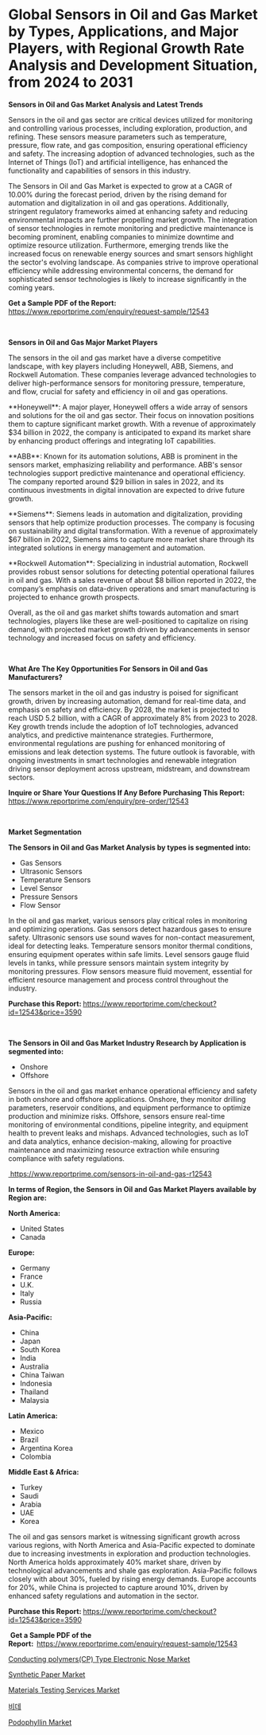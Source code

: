 <p><h1>Global Sensors in Oil and Gas Market by Types, Applications, and Major Players, with Regional Growth Rate Analysis and Development Situation, from 2024 to 2031</h1></p><p><strong>Sensors in Oil and Gas Market Analysis and Latest Trends</strong></p>
<p><p>Sensors in the oil and gas sector are critical devices utilized for monitoring and controlling various processes, including exploration, production, and refining. These sensors measure parameters such as temperature, pressure, flow rate, and gas composition, ensuring operational efficiency and safety. The increasing adoption of advanced technologies, such as the Internet of Things (IoT) and artificial intelligence, has enhanced the functionality and capabilities of sensors in this industry.</p><p>The Sensors in Oil and Gas Market is expected to grow at a CAGR of 10.00% during the forecast period, driven by the rising demand for automation and digitalization in oil and gas operations. Additionally, stringent regulatory frameworks aimed at enhancing safety and reducing environmental impacts are further propelling market growth. The integration of sensor technologies in remote monitoring and predictive maintenance is becoming prominent, enabling companies to minimize downtime and optimize resource utilization. Furthermore, emerging trends like the increased focus on renewable energy sources and smart sensors highlight the sector's evolving landscape. As companies strive to improve operational efficiency while addressing environmental concerns, the demand for sophisticated sensor technologies is likely to increase significantly in the coming years.</p></p>
<p><strong>Get a Sample PDF of the Report:&nbsp;</strong> <a href="https://www.reportprime.com/enquiry/request-sample/12543">https://www.reportprime.com/enquiry/request-sample/12543</a></p>
<p>&nbsp;</p>
<p><strong>Sensors in Oil and Gas Major Market Players</strong></p>
<p><p>The sensors in the oil and gas market have a diverse competitive landscape, with key players including Honeywell, ABB, Siemens, and Rockwell Automation. These companies leverage advanced technologies to deliver high-performance sensors for monitoring pressure, temperature, and flow, crucial for safety and efficiency in oil and gas operations.</p><p>**Honeywell**: A major player, Honeywell offers a wide array of sensors and solutions for the oil and gas sector. Their focus on innovation positions them to capture significant market growth. With a revenue of approximately $34 billion in 2022, the company is anticipated to expand its market share by enhancing product offerings and integrating IoT capabilities.</p><p>**ABB**: Known for its automation solutions, ABB is prominent in the sensors market, emphasizing reliability and performance. ABB's sensor technologies support predictive maintenance and operational efficiency. The company reported around $29 billion in sales in 2022, and its continuous investments in digital innovation are expected to drive future growth.</p><p>**Siemens**: Siemens leads in automation and digitalization, providing sensors that help optimize production processes. The company is focusing on sustainability and digital transformation. With a revenue of approximately $67 billion in 2022, Siemens aims to capture more market share through its integrated solutions in energy management and automation.</p><p>**Rockwell Automation**: Specializing in industrial automation, Rockwell provides robust sensor solutions for detecting potential operational failures in oil and gas. With a sales revenue of about $8 billion reported in 2022, the company’s emphasis on data-driven operations and smart manufacturing is projected to enhance growth prospects.</p><p>Overall, as the oil and gas market shifts towards automation and smart technologies, players like these are well-positioned to capitalize on rising demand, with projected market growth driven by advancements in sensor technology and increased focus on safety and efficiency.</p></p>
<p>&nbsp;</p>
<p><strong>What Are The Key Opportunities For Sensors in Oil and Gas Manufacturers?</strong></p>
<p><p>The sensors market in the oil and gas industry is poised for significant growth, driven by increasing automation, demand for real-time data, and emphasis on safety and efficiency. By 2028, the market is projected to reach USD 5.2 billion, with a CAGR of approximately 8% from 2023 to 2028. Key growth trends include the adoption of IoT technologies, advanced analytics, and predictive maintenance strategies. Furthermore, environmental regulations are pushing for enhanced monitoring of emissions and leak detection systems. The future outlook is favorable, with ongoing investments in smart technologies and renewable integration driving sensor deployment across upstream, midstream, and downstream sectors.</p></p>
<p><strong>Inquire or Share Your Questions If Any Before Purchasing This Report:</strong> <a href="https://www.reportprime.com/enquiry/pre-order/12543">https://www.reportprime.com/enquiry/pre-order/12543</a></p>
<p>&nbsp;</p>
<p><strong>Market Segmentation</strong></p>
<p><strong>The Sensors in Oil and Gas Market Analysis by types is segmented into:</strong></p>
<p><ul><li>Gas Sensors</li><li>Ultrasonic Sensors</li><li>Temperature Sensors</li><li>Level Sensor</li><li>Pressure Sensors</li><li>Flow Sensor</li></ul></p>
<p><p>In the oil and gas market, various sensors play critical roles in monitoring and optimizing operations. Gas sensors detect hazardous gases to ensure safety. Ultrasonic sensors use sound waves for non-contact measurement, ideal for detecting leaks. Temperature sensors monitor thermal conditions, ensuring equipment operates within safe limits. Level sensors gauge fluid levels in tanks, while pressure sensors maintain system integrity by monitoring pressures. Flow sensors measure fluid movement, essential for efficient resource management and process control throughout the industry.</p></p>
<p><strong>Purchase this Report:&nbsp;</strong><a href="https://www.reportprime.com/checkout?id=12543&price=3590">https://www.reportprime.com/checkout?id=12543&price=3590</a></p>
<p>&nbsp;</p>
<p><strong>The Sensors in Oil and Gas Market Industry Research by Application is segmented into:</strong></p>
<p><ul><li>Onshore</li><li>Offshore</li></ul></p>
<p><p>Sensors in the oil and gas market enhance operational efficiency and safety in both onshore and offshore applications. Onshore, they monitor drilling parameters, reservoir conditions, and equipment performance to optimize production and minimize risks. Offshore, sensors ensure real-time monitoring of environmental conditions, pipeline integrity, and equipment health to prevent leaks and mishaps. Advanced technologies, such as IoT and data analytics, enhance decision-making, allowing for proactive maintenance and maximizing resource extraction while ensuring compliance with safety regulations.</p></p>
<p><a href="https://www.reportprime.com/sensors-in-oil-and-gas-r12543">&nbsp;https://www.reportprime.com/sensors-in-oil-and-gas-r12543</a></p>
<p><strong>In terms of Region, the Sensors in Oil and Gas Market Players available by Region are:</strong></p>
<p>
    <p> <strong> North America: </strong>
        <ul>
            <li>United States</li>
            <li>Canada</li>
        </ul>
        </p> 
    <p> <strong> Europe: </strong>
        <ul>
            <li>Germany</li>
            <li>France</li>
            <li>U.K.</li>
            <li>Italy</li>
            <li>Russia</li>
        </ul>
        </p> 
    <p> <strong> Asia-Pacific: </strong>
        <ul>
            <li>China</li>
            <li>Japan</li>
            <li>South Korea</li>
            <li>India</li>
            <li>Australia</li>
            <li>China Taiwan</li>
            <li>Indonesia</li>
            <li>Thailand</li>
            <li>Malaysia</li>
        </ul>
        </p> 
    <p> <strong> Latin America: </strong>
        <ul>
            <li>Mexico</li>
            <li>Brazil</li>
            <li>Argentina Korea</li>
            <li>Colombia</li>
        </ul>
        </p> 
    <p> <strong> Middle East & Africa: </strong>
        <ul>
            <li>Turkey</li>
            <li>Saudi</li>
            <li>Arabia</li>
            <li>UAE</li>
            <li>Korea</li>
        </ul>
    </p>
    </p>
<p><p>The oil and gas sensors market is witnessing significant growth across various regions, with North America and Asia-Pacific expected to dominate due to increasing investments in exploration and production technologies. North America holds approximately 40% market share, driven by technological advancements and shale gas exploration. Asia-Pacific follows closely with about 30%, fueled by rising energy demands. Europe accounts for 20%, while China is projected to capture around 10%, driven by enhanced safety regulations and automation in the sector.</p></p>
<p><strong>Purchase this Report: </strong><a href="https://www.reportprime.com/checkout?id=12543&price=3590">https://www.reportprime.com/checkout?id=12543&price=3590</a></p>
<p>&nbsp;<strong>Get a Sample PDF of the Report:&nbsp;&nbsp;</strong><a href="https://www.reportprime.com/enquiry/request-sample/12543">https://www.reportprime.com/enquiry/request-sample/12543</a></p>
<p><strong></strong></p>
<p><p><a href="https://issuu.com/reportprime-2/docs/conducting-polymerscp-type-electron_25760c3a707a1b">Conducting polymers(CP) Type Electronic Nose Market</a></p><p><a href="https://www.linkedin.com/pulse/future-synthetic-paper-market-global-forecast-trends-2024--phh9e?trackingId=83LNAggNSc6bywzK8HBi6w%3D%3D">Synthetic Paper Market</a></p><p><a href="https://medium.com/@nathan.skinner8798456/materials-testing-services-market-size-share-analysis-growth-trends-forecasts-2024-2031-73aa11407bc5">Materials Testing Services Market</a></p><p><a href="https://medium.com/@delmyx2tuliau/%EB%B9%84%EB%8D%B0-%EC%8B%9C%EC%9E%A5-%EB%8F%99%ED%96%A5-%EB%B9%84%EB%8D%B0-%EC%8B%9C%EC%9E%A5-%ED%86%B5%EC%B0%B0%EB%A0%A5-%EB%B0%8F-%EC%98%88%EC%B8%A1-%EB%B6%84%EC%84%9D%EC%97%90-%EC%A7%91%EC%A4%91-2024-2031-20a64f957aba">비데</a></p><p><a href="https://www.linkedin.com/pulse/what-growth-opportunities-challenges-podophyllin-market-subpoenas-d7phe?trackingId=9zKuPDcNS6y5ZOU%2BqRVCvw%3D%3D">Podophyllin Market</a></p></p>